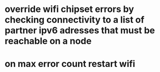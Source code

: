 # override wifi chipset errors by checking connectivity to a list of partner ipv6 adresses that must be reachable on a node
# on max error count restart wifi

